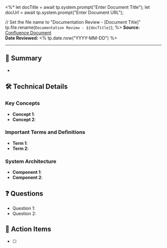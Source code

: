 <%*
let docTitle = await tp.system.prompt("Enter Document Title");
let docUrl = await tp.system.prompt("Enter Document URL");

// Set the file name to "Documentation Review - [Document Title]"
tp.file.rename(`Documentation Review - ${docTitle}`);
%>
**Source:** [Confluence Document](<% docUrl %>)  
**Date Reviewed:** <% tp.date.now("YYYY-MM-DD") %>

---

## 📌 Summary
- 

## 🛠️ Technical Details
### Key Concepts
- **Concept 1**: 
- **Concept 2**: 

### Important Terms and Definitions
- **Term 1**: 
- **Term 2**: 

### System Architecture
- **Component 1**: 
- **Component 2**: 

## ❓ Questions
- Question 1: 
- Question 2: 

## 🔧 Action Items
- [ ] 
